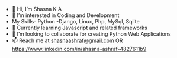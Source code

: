 - 👋 Hi, I’m Shasna K A 
- 👀 I’m interested in Coding and Development
- My Skills-  Python -Django, Linux, Php, MySql, Sqlite
- 🌱 Currently learning Javascript and related frameworks
- 💞️ I’m looking to collaborate for creating Python Web Applications
- 📫 Reach me at shasnaashraf@gmail.com OR https://www.linkedin.com/in/shasna-ashraf-4827611b9

<!---
ShasnaKA/ShasnaKA is a ✨ special ✨ repository because its `README.md` (this file) appears on your GitHub profile.
You can click the Preview link to take a look at your changes.
--->
